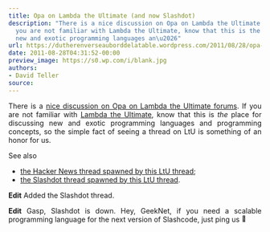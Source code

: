 ```yaml
---
title: Opa on Lambda the Ultimate (and now Slashdot)
description: "There is a nice discussion on Opa on Lambda the Ultimate forums. If
  you are not familiar with Lambda the Ultimate, know that this is the place for discussing
  new and exotic programming languages an\u2026"
url: https://dutherenverseauborddelatable.wordpress.com/2011/08/28/opa-on-lambda-the-ultimate/
date: 2011-08-28T04:31:52-00:00
preview_image: https://s0.wp.com/i/blank.jpg
authors:
- David Teller
source:
---
```


<p style="text-align:justify;">There is a <a href="http://lambda-the-ultimate.org/node/4336">nice discussion on Opa on Lambda the Ultimate forums</a>. If you are not familiar with <a href="http://lambda-the-ultimate.org/">Lambda the Ultimate</a>, know that this is <em>the</em> place for discussing new and exotic programming languages and programming concepts, so the simple fact of seeing a thread on LtU is something of an honor for us.</p>
<p style="text-align:justify;">See also</p>
<ul>
<li><a href="http://news.ycombinator.com/item?id=2925609">the Hacker News thread spawned by this LtU thread</a>;</li>
<li><a href="http://developers.slashdot.org/story/11/08/27/2115210/Announcing-Opa-Making-Web-Programming-Transparent">the Slashdot thread spawned by this LtU thread</a>.</li>
</ul>
<p style="text-align:justify;"><strong>Edit</strong> Added the Slashdot thread.</p>
<p style="text-align:justify;"><strong>Edit</strong> Gasp, Slashdot is down. Hey, GeekNet, if you need a scalable programming language for the next version of Slashcode, just ping us <img src="https://s0.wp.com/wp-content/mu-plugins/wpcom-smileys/twemoji/2/72x72/1f642.png" alt="🙂" class="wp-smiley" style="height: 1em; max-height: 1em;"></p>

